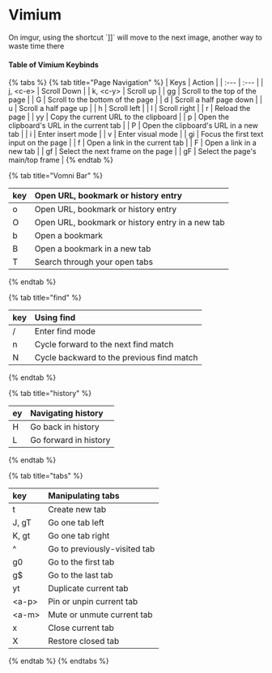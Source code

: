 # Vimium

On imgur, using the shortcut \`\]\]\` will move to the next image, another way to waste time there

#### Table of Vimium Keybinds

{% tabs %}
{% tab title="Page Navigation" %}
| Keys | Action |
| :--- | :--- |
| j, &lt;c-e&gt; | Scroll Down |
| k, &lt;c-y&gt; | Scroll up |
| gg | Scroll to the top of the page |
| G | Scroll to the bottom of the page |
| d | Scroll a half page down |
| u | Scroll a half page up |
| h | Scroll left |
| l | Scroll right |
| r | Reload the page |
| yy | Copy the current URL to the clipboard |
| p | Open the clipboard's URL in the current tab |
| P | Open the clipboard's URL in a new tab |
| i | Enter insert mode |
| v | Enter visual mode |
| gi | Focus the first text input on the page |
| f | Open a link in the current tab |
| F | Open a link in a new tab |
| gf | Select the next frame on the page |
| gF | Select the page's main/top frame |
{% endtab %}

{% tab title="Vomni Bar" %}


| key | Open URL, bookmark or history entry |
| :--- | :--- |
| o | Open URL, bookmark or history entry |
| O | Open URL, bookmark or history entry in a new tab |
| b | Open a bookmark |
| B | Open a bookmark in a new tab |
| T | Search through your open tabs |
{% endtab %}

{% tab title="find" %}


| key | Using find |
| :--- | :--- |
| / | Enter find mode |
| n | Cycle forward to the next find match |
| N | Cycle backward to the previous find match |
{% endtab %}

{% tab title="history" %}


| ey | Navigating history |
| :--- | :--- |
| H | Go back in history |
| L | Go forward in history |
{% endtab %}

{% tab title="tabs" %}


| key | Manipulating tabs |
| :--- | :--- |
| t | Create new tab |
| J, gT | Go one tab left |
| K, gt | Go one tab right |
| ^ | Go to previously-visited tab |
| g0 | Go to the first tab |
| g$ | Go to the last tab |
| yt | Duplicate current tab |
| &lt;a-p&gt; | Pin or unpin current tab |
| &lt;a-m&gt; | Mute or unmute current tab |
| x | Close current tab |
| X | Restore closed tab |
{% endtab %}
{% endtabs %}







